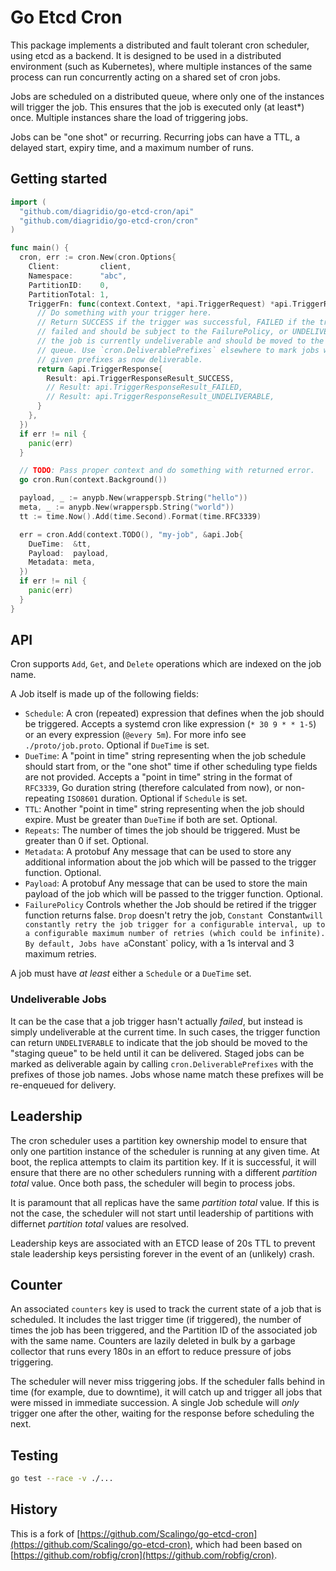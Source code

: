# Go Etcd Cron

This package implements a distributed and fault tolerant cron scheduler, using etcd as a backend.
It is designed to be used in a distributed environment (such as Kubernetes), where multiple instances of the same process can run concurrently acting on a shared set of cron jobs.

Jobs are scheduled on a distributed queue, where only one of the instances will trigger the job.
This ensures that the job is executed only (at least*) once.
Multiple instances share the load of triggering jobs.

Jobs can be "one shot" or recurring.
Recurring jobs can have a TTL, a delayed start, expiry time, and a maximum number of runs.

## Getting started

```go
import (
  "github.com/diagridio/go-etcd-cron/api"
  "github.com/diagridio/go-etcd-cron/cron"
)

func main() {
  cron, err := cron.New(cron.Options{
    Client:         client,
    Namespace:      "abc",
    PartitionID:    0,
    PartitionTotal: 1,
    TriggerFn: func(context.Context, *api.TriggerRequest) *api.TriggerResponse {
      // Do something with your trigger here.
      // Return SUCCESS if the trigger was successful, FAILED if the trigger
      // failed and should be subject to the FailurePolicy, or UNDELIVERABLE if
      // the job is currently undeliverable and should be moved to the staging
      // queue. Use `cron.DeliverablePrefixes` elsewhere to mark jobs with the
      // given prefixes as now deliverable.
	  return &api.TriggerResponse{
        Result: api.TriggerResponseResult_SUCCESS,
        // Result: api.TriggerResponseResult_FAILED,
        // Result: api.TriggerResponseResult_UNDELIVERABLE,
      }
    },
  })
  if err != nil {
    panic(err)
  }

  // TODO: Pass proper context and do something with returned error.
  go cron.Run(context.Background())

  payload, _ := anypb.New(wrapperspb.String("hello"))
  meta, _ := anypb.New(wrapperspb.String("world"))
  tt := time.Now().Add(time.Second).Format(time.RFC3339)

  err = cron.Add(context.TODO(), "my-job", &api.Job{
    DueTime:  &tt,
    Payload:  payload,
    Metadata: meta,
  })
  if err != nil {
    panic(err)
  }
}
```

## API

Cron supports `Add`, `Get`, and `Delete` operations which are indexed on the job name.

A Job itself is made up of the following fields:

- `Schedule`: A cron (repeated) expression that defines when the job should be triggered.
  Accepts a systemd cron like expression (`* 30 9 * * 1-5`) or an every expression (`@every 5m`). For more info see `./proto/job.proto`. Optional if `DueTime` is set.
- `DueTime`: A "point in time" string representing when the job schedule should start from, or the "one shot" time if other scheduling type fields are not provided.
  Accepts a "point in time" string in the format of `RFC3339`, Go duration string (therefore calculated from now), or non-repeating `ISO8601` duration.
  Optional if `Schedule` is set.
- `TTL`: Another "point in time" string representing when the job should expire.
  Must be greater than `DueTime` if both are set.
  Optional.
- `Repeats`: The number of times the job should be triggered. Must be greater than 0 if set.
  Optional.
- `Metadata`: A protobuf Any message that can be used to store any additional information about the job which will be passed to the trigger function.
  Optional.
- `Payload`: A protobuf Any message that can be used to store the main payload of the job which will be passed to the trigger function.
  Optional.
- `FailurePolicy` Controls whether the Job should be retired if the trigger
  function returns false. `Drop` doesn't retry the job, `Constant `Constant` will
  constantly retry the job trigger for a configurable interval, up to a configurable
  maximum number of retries (which could be infinite). By default, Jobs have a
  `Constant` policy, with a 1s interval and 3 maximum retries.

A job must have *at least* either a `Schedule` or a `DueTime` set.

### Undeliverable Jobs

It can be the case that a job trigger hasn't actually _failed_, but instead is simply undeliverable at the current time.
In such cases, the trigger function can return `UNDELIVERABLE` to indicate that the job should be moved to the "staging queue" to be held until it can be delivered.
Staged jobs can be marked as deliverable again by calling `cron.DeliverablePrefixes` with the prefixes of those job names.
Jobs whose name match these prefixes will be re-enqueued for delivery.

## Leadership

The cron scheduler uses a partition key ownership model to ensure that only one partition instance of the scheduler is running at any given time.
At boot, the replica attempts to claim its partition key.
If it is successful, it will ensure that there are no other schedulers running with a different _partition total_ value.
Once both pass, the scheduler will begin to process jobs.

It is paramount that all replicas have the same _partition total_ value.
If this is not the case, the scheduler will not start until leadership of partitions with differnet _partition total_ values are resolved.

Leadership keys are associated with an ETCD lease of 20s TTL to prevent stale leadership keys persisting forever in the event of an (unlikely) crash.

## Counter

An associated `counters` key is used to track the current state of a job that is scheduled.
It includes the last trigger time (if triggered), the number of times the job has been triggered, and the Partition ID of the associated job with the same name.
Counters are lazily deleted in bulk by a garbage collector that runs every 180s in an effort to reduce pressure of jobs triggering.

The scheduler will never miss triggering jobs.
If the scheduler falls behind in time (for example, due to downtime), it will catch up and trigger all jobs that were missed in immediate succession.
A single Job schedule will _only_ trigger one after the other, waiting for the response before scheduling the next.

## Testing

```bash
go test --race -v ./...
```

## History

This is a fork of [https://github.com/Scalingo/go-etcd-cron](https://github.com/Scalingo/go-etcd-cron), which had been based on [https://github.com/robfig/cron](https://github.com/robfig/cron).
